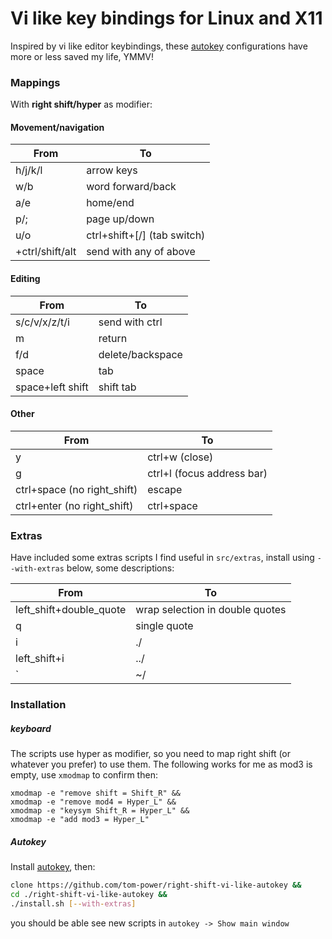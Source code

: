 # Vi like key bindings for Linux and X11

Inspired by vi like editor keybindings, these [autokey](https://github.com/autokey/autokey) configurations have more or less saved my life, YMMV!

### Mappings

With **right shift/hyper** as modifier:

#### Movement/navigation

| From            | To                           |
| --------------- | ---------------------------- |
| h/j/k/l         | arrow keys                   |
| w/b             | word forward/back            |
| a/e             | home/end                     |
| p/;             | page up/down                 |
| u/o             | ctrl+shift+\[/] (tab switch) |
| +ctrl/shift/alt | send with any of above       |

#### Editing

| From             | To               |
| ---------------- | ---------------- |
| s/c/v/x/z/t/i    | send with ctrl   |
| m                | return           |
| f/d              | delete/backspace |
| space            | tab              |
| space+left shift | shift tab        |

#### Other

| From                        | To                         |
| --------------------------- | -------------------------- |
| y                           | ctrl+w (close)             |
| g                           | ctrl+l (focus address bar) |
| ctrl+space (no right_shift) | escape                     |
| ctrl+enter (no right_shift) | ctrl+space                 |

### Extras

Have included some extras scripts I find useful in `src/extras`, install using `--with-extras` below, some descriptions:

| From                    | To                              |
| ----------------------- | ------------------------------- |
| left_shift+double_quote | wrap selection in double quotes |
| q                       | single quote                    |
| i                       | ./                              |
| left_shift+i            | ../                             |
| \`                      | ~/                              |

### Installation

##### keyboard

The scripts use hyper as modifier, so you need to map right shift (or whatever you prefer) to use them. The following works for me as mod3 is empty, use `xmodmap` to confirm then:

```shell
xmodmap -e "remove shift = Shift_R" &&
xmodmap -e "remove mod4 = Hyper_L" &&
xmodmap -e "keysym Shift_R = Hyper_L" &&
xmodmap -e "add mod3 = Hyper_L"
```

##### Autokey

Install [autokey](https://github.com/autokey/autokey), then:

```bash
clone https://github.com/tom-power/right-shift-vi-like-autokey &&
cd ./right-shift-vi-like-autokey &&
./install.sh [--with-extras]
```

you should be able see new scripts in `autokey -> Show main window`
